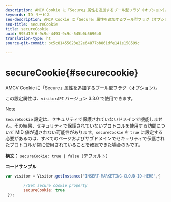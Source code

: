 ```yaml
---
description: AMCV Cookie に「Secure」属性を追加するブール型フラグ（オプション）。
keywords: ID サービス
seo-description: AMCV Cookie に「Secure」属性を追加するブール型フラグ（オプション）。
seo-title: secureCookie
title: secureCookie
uuid: 995d19f6-9c9d-4493-9c9c-545b0b5696b0
translation-type: ht
source-git-commit: bc5c81455023e22e64877bb861dfe141e158599c

---
```



# secureCookie{#securecookie}

AMCV Cookie に「Secure」属性を追加するブール型フラグ（オプション）。

この設定属性は、`visitorAPI` バージョン 3.3.0 で使用できます。

>[!NOTE]
>
>`SecureCookie` 設定は、セキュリティで保護されていないドメインで機能しません。その結果、セキュリティで保護されていないプロトコルを使用する訪問について MID 値が返されない可能性があります。`secureCookie` を `true` に設定する必要があるのは、すべてのページおよびサブドメインでセキュリティで保護されたプロトコルが常に使用されていることを確認できた場合のみです。

**構文：** `secureCookie: true | false`（デフォルト）

**コードサンプル**

```js
var visitor = Visitor.getInstance("INSERT-MARKETING-CLOUD-ID-HERE",{ 
 
        //Set secure cookie property 
        secureCookie: true 
 });
```

